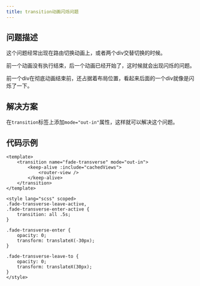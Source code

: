 ```yaml
---
title: transition动画闪烁问题
---
```


## 问题描述

这个问题经常出现在路由切换动画上，或者两个div交替切换的时候。

前一个动画没有执行结束，后一个动画已经开始了，这时候就会出现闪烁的问题。

前一个div在彻底动画结束前，还占据着布局位置，看起来后面的一个div就像是闪烁了一下。

## 解决方案

在`transition`标签上添加`mode="out-in"`属性，这样就可以解决这个问题。


## 代码示例

```vue
<template>
    <transition name="fade-transverse" mode="out-in">
        <keep-alive :include="cachedViews">
            <router-view />
        </keep-alive>
    </transition>
</template>

<style lang="scss" scoped>
.fade-transverse-leave-active,
.fade-transverse-enter-active {
    transition: all .5s;
}

.fade-transverse-enter {
    opacity: 0;
    transform: translateX(-30px);
}

.fade-transverse-leave-to {
    opacity: 0;
    transform: translateX(30px);
}
</style>
```